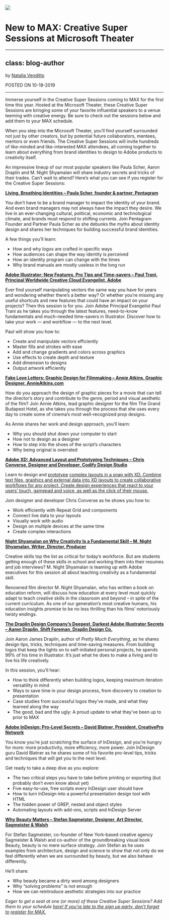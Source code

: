 ![](https://hlx.blob.core.windows.net/external/6b93c98ca471faef43870c3df1c493576da67387)

# New to MAX: Creative Super Sessions at Microsoft Theater

---
class: blog-author
---

by [Natalia Venditto](mailto:abc@example.com)

POSTED ON 10-18-2019

---

Immerse yourself in the Creative Super Sessions coming to MAX for the first time this year. Hosted at the Microsoft Theater, these Creative Super Sessions are bringing some of your favorite influential speakers to a venue teeming with creative energy. Be sure to check out the sessions below and add them to your MAX schedule.

When you step into the Microsoft Theater, you’ll find yourself surrounded not just by other creators, but by potential future collaborators, mentees, mentors or even friends. The Creative Super Sessions will invite hundreds of like-minded and like-interested MAX attendees, all coming together to learn about everything from brand identities to design to Adobe products to creativity itself.

An impressive lineup of our most popular speakers like Paula Scher, Aaron Draplin and M. Night Shyamalan will share industry secrets and tricks of their trades. Can’t wait to attend? Here’s what you can see if you register for the Creative Super Sessions:

[<u>**Living, Breathing Identities – Paula Scher, founder & partner, Pentagram**</u>](https://events.rainfocus.com/widget/adobe/am19/sessioncatalogmax?search=s6308)

You don’t have to be a brand manager to impact the identity of your brand. And even brand managers may not always have the impact they desire. We live in an ever-changing cultural, political, economic and technological climate, and brands must respond to shifting currents. Join Pentagram Founder and Partner Paula Scher as she debunks the myths about identity design and shares her techniques for building successful brand identities.

A few things you’ll learn:

-   How and why logos are crafted in specific ways
-   How audiences can shape the way identity is perceived
-   How an identity program can change with the times
-   Why brand manuals are mostly useless in the long run

[<u>**Adobe Illustrator: New Features, Pro Tips and Time-savers – Paul Trani, Principal Worldwide Creative Cloud Evangelist, Adobe**</u>](https://events.rainfocus.com/widget/adobe/am19/sessioncatalogmax?search=s6309)

Ever find yourself manipulating vectors the same way you have for years and wondering whether there’s a better way? Or whether you’re missing any useful shortcuts and new features that could have an impact on your projects? Then this session is for you. Join Adobe Principal Evangelist Paul Trani as he takes you through the latest features, need-to-know fundamentals and much-needed time-savers in Illustrator. Discover how to take your work — and workflow — to the next level.

Paul will show you how to:

-   Create and manipulate vectors efficiently
-   Master fills and strokes with ease
-   Add and change gradients and colors across graphics
-   Use effects to create depth and texture
-   Add dimension to designs
-   Output artwork efficiently

[<u>**Fake Love Letters: Graphic Design for Filmmaking – Annie Atkins, Graphic Designer, AnnieAtkins.com**</u>](https://events.rainfocus.com/widget/adobe/am19/sessioncatalogmax?search=s6311)

How do you approach the design of graphic pieces for a movie that can tell the director’s story and contribute to the genre, period and visual aesthetic of the film? Join Annie Atkins, lead graphic designer for the film The Grand Budapest Hotel, as she takes you through the process that she uses every day to create some of cinema’s most well-recognized prop designs.

As Annie shares her work and design approach, you’ll learn:

-   Why you should shut down your computer to start
-   How not to design as a designer
-   How to step into the shoes of the script’s characters
-   Why being original is overrated

[<u>**Adobe XD: Advanced Layout and Prototyping Techniques – Chris Converse, Designer and Developer, Codify Design Studio**</u>](https://events.rainfocus.com/widget/adobe/am19/sessioncatalogmax?search=S6505)

Learn to design and [<u>prototype</u>](https://www.adobe.com/products/xd/prototyping-tool.html) <u>complex layouts in a snap with XD. Combine text files, graphics and external data into XD layouts to create collaborative workflows for any project. Create design experiences that react to your users’ touch, gamepad and voice, as well as the click of their mouse.</u>

Join designer and developer Chris Converse as he shows you how to:

-   Work efficiently with Repeat Grid and components
-   Connect live data to your layouts
-   Visually work with audio
-   Design on multiple devices at the same time
-   Create complex interactions

[<u>**Night Shyamalan on Why Creativity Is a Fundamental Skill – M. Night Shyamalan, Writer, Director, Producer**</u>](https://events.rainfocus.com/widget/adobe/am19/sessioncatalogmax?search=S6307)

Creative skills top the list as critical for today’s workforce. But are students getting enough of these skills in school and working them into their resumes and job interviews? M. Night Shyamalan is teaming up with Adobe executives for this session all about teaching creativity as a fundamental skill.

Renowned film director M. Night Shyamalan, who has written a book on education reform, will discuss how education at every level must quickly adapt to teach creative skills in the classroom and beyond –  in spite of the current curriculum. As one of our generation’s most creative humans, his education insights promise to be no less thrilling than his films’ notoriously twisty endings.

[<u>**The Draplin Design Company’s Deepest, Darkest Adobe Illustrator Secrets – Aaron Draplin, Shift Foreman, Draplin Design Co.**</u>](https://events.rainfocus.com/widget/adobe/am19/sessioncatalogmax?search=S6101)

Join Aaron James Draplin, author of _Pretty Much Everything_, as he shares design tips, tricks, techniques and time-saving measures. From building logos that keep the lights on to self-initiated personal projects, he spends 99% of his time in Illustrator. It’s just what he does to make a living and to live his life creatively.

In this session, you’ll hear:

-   How to think differently when building logos, keeping maximum iteration versatility in mind
-   Ways to save time in your design process, from discovery to creation to presentation
-   Case studies from successful logos they’ve made, and what they learned along the way
-   The good, bad and the ugly: A proud update to what they’ve been up to prior to MAX

[<u>**Adobe InDesign: Pro-Level Secrets – David Blatner, President, CreativePro Network**</u>](https://events.rainfocus.com/widget/adobe/am19/sessioncatalogmax?search=S6312)

You know you’re just scratching the surface of InDesign, and you’re hungry for more: more productivity, more efficiency, more power. Join InDesign guru David Blatner as he shares some of his favorite pro-level tips, tricks and techniques that will get you to the next level.

Get ready to take a deep dive as you explore:

-   The two critical steps you have to take before printing or exporting (but probably don’t even know about yet)
-   Five easy-to-use, free scripts every InDesign user should have
-   How to turn InDesign into a powerful presentation design tool with HTML
-   The hidden power of GREP, nested and object styles
-   Automating layouts with add-ons, scripts and InDesign Server

[<u>**Why Beauty Matters – Stefan Sagmeister, Designer, Art Director, Sagmeister & Walsh**</u>](https://events.rainfocus.com/widget/adobe/am19/sessioncatalogmax?search=S6310)

For Stefan Sagmeister, co-founder of New York-based creative agency Sagmeister & Walsh and co-author of the groundbreaking visual book Beauty, beauty is no mere surface strategy. Join Stefan as he uses examples from architecture, design and science to show that not only do we feel differently when we are surrounded by beauty, but we also behave differently.

He’ll share:

-   Why beauty became a dirty word among designers
-   Why “solving problems” is not enough
-   How we can reintroduce aesthetic strategies into our practice

_Eager to get a seat at one (or more) of these Creative Super Sessions? Add them to your schedule_ [_<u>here</u>_](https://events.rainfocus.com/widget/adobe/am19/sessioncatalogmax?search.creativesupersession=1568738482642001fEzO)_<u>! If you’re late to the sign up party, don’t forget to</u>_ [_<u>register</u>_](https://reg.adobe-max.com/flow/adobe/am19/reg/login) _<u>for MAX.</u>_


